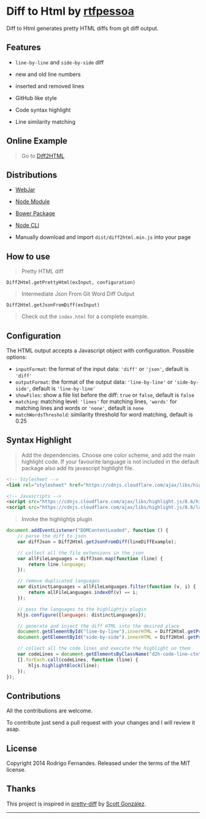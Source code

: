 # Diff to Html by [rtfpessoa](https://github.com/rtfpessoa)

Diff to Html generates pretty HTML diffs from git diff output.

## Features

* `line-by-line` and `side-by-side` diff

* new and old line numbers

* inserted and removed lines

* GitHub like style

* Code syntax highlight

* Line similarity matching

## Online Example

> Go to [Diff2HTML](http://rtfpessoa.github.io/diff2html/)

## Distributions

* [WebJar](http://www.webjars.org/)

* [Node Module](https://www.npmjs.org/package/diff2html)

* [Bower Package](http://bower.io/search/?q=diff2html)

* [Node CLI](https://www.npmjs.org/package/diff2html-cli)

* Manually download and import `dist/diff2html.min.js` into your page

## How to use

> Pretty HTML diff

    Diff2Html.getPrettyHtml(exInput, configuration)

> Intermediate Json From Git Word Diff Output

    Diff2Html.getJsonFromDiff(exInput)

> Check out the `index.html` for a complete example.

## Configuration
The HTML output accepts a Javascript object with configuration. Possible options:

  - `inputFormat`: the format of the input data: `'diff'` or `'json'`, default is `'diff'`
  - `outputFormat`: the format of the output data: `'line-by-line'` or `'side-by-side'`, default is `'line-by-line'`
  - `showFiles`: show a file list before the diff: `true` or `false`, default is `false`
  - `matching`: matching level: `'lines'` for matching lines, `'words'` for matching lines and words or `'none'`, default is `none`
  - `matchWordsThreshold`: similarity threshold for word matching, default is 0.25


## Syntax Highlight

> Add the dependencies.
Choose one color scheme, and add the main highlight code.
If your favourite language is not included in the default package also add its javascript highlight file.

```html
<!-- Stylesheet -->
<link rel="stylesheet" href="https://cdnjs.cloudflare.com/ajax/libs/highlight.js/8.6/styles/github.min.css">

<!-- Javascripts -->
<script src="https://cdnjs.cloudflare.com/ajax/libs/highlight.js/8.6/highlight.min.js"></script>
<script src="https://cdnjs.cloudflare.com/ajax/libs/highlight.js/8.6/languages/scala.min.js"></script>
```

> Invoke the highlightjs plugin

```js
document.addEventListener("DOMContentLoaded", function () {
    // parse the diff to json
    var diffJson = Diff2Html.getJsonFromDiff(lineDiffExample);

    // collect all the file extensions in the json
    var allFileLanguages = diffJson.map(function (line) {
        return line.language;
    });

    // remove duplicated languages
    var distinctLanguages = allFileLanguages.filter(function (v, i) {
        return allFileLanguages.indexOf(v) == i;
    });

    // pass the languages to the highlightjs plugin
    hljs.configure({languages: distinctLanguages});

    // generate and inject the diff HTML into the desired place
    document.getElementById("line-by-line").innerHTML = Diff2Html.getPrettyHtml(diffJson, { inputFormat: 'json' });
    document.getElementById("side-by-side").innerHTML = Diff2Html.getPrettyHtml(diffJson, { inputFormat: 'json', outputFormat: 'side-by-side' });

    // collect all the code lines and execute the highlight on them
    var codeLines = document.getElementsByClassName("d2h-code-line-ctn");
    [].forEach.call(codeLines, function (line) {
        hljs.highlightBlock(line);
    });
});
```

## Contributions

All the contributions are welcome.

To contribute just send a pull request with your changes and I will review it asap.

## License

Copyright 2014 Rodrigo Fernandes. Released under the terms of the MIT license.

## Thanks

This project is inspired in [pretty-diff](https://github.com/scottgonzalez/pretty-diff) by [Scott González](https://github.com/scottgonzalez).

---
